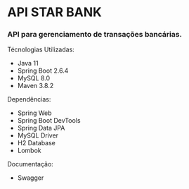 # API STAR BANK

### API para gerenciamento de transações bancárias.

Técnologias Utilizadas:
* Java 11
* Spring Boot 2.6.4
* MySQL 8.0
* Maven 3.8.2

Dependências:
* Spring Web
* Spring Boot DevTools
* Spring Data JPA
* MySQL Driver
* H2 Database
* Lombok

Documentação:
* Swagger
